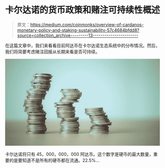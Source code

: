 # 卡尔达诺的货币政策和赌注可持续性概述

> 原文：<https://medium.com/coinmonks/overview-of-cardanos-monetary-policy-and-staking-sustainability-57c4684bfdd8?source=collection_archive---------13----------------------->

在这篇文章中，我们来看看目前阿达币在卡尔达诺生态系统中的分布情况。然后，我们将简要考虑赌注回报从长期来看是否可持续。

![](img/9c8cd210fe3b46e06f67d8ef6581e43a.png)

卡尔达诺将只有 45，000，000，000 阿达币。这个数字是硬币的最大数量，重要的是要知道不是所有的硬币都在流通。22.5%…